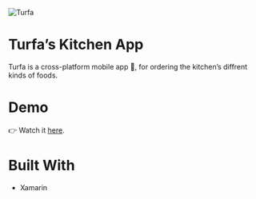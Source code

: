 ![Turfa](https://user-images.githubusercontent.com/44033025/59153264-1aa39d80-8a5e-11e9-9721-3d9958936ba5.PNG)

# Turfa’s Kitchen App
Turfa is a cross-platform mobile app 📱, for ordering the kitchen’s diffrent kinds of foods.

# Demo 
👉 Watch it <a href="https://drive.google.com/file/d/1dJ0GYlwTZ9dJdxdoha48kC7HBVDyuCaq/view?usp=sharing">here</a>.
<br>

# Built With 
* Xamarin 

